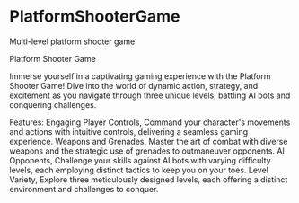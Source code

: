 # PlatformShooterGame
Multi-level platform shooter game

Platform Shooter Game

Immerse yourself in a captivating gaming experience with the Platform Shooter Game! Dive into the world of dynamic action, strategy, and excitement as you navigate through three unique levels, battling AI bots and conquering challenges.

Features:
Engaging Player Controls, Command your character's movements and actions with intuitive controls, delivering a seamless gaming experience.
Weapons and Grenades, Master the art of combat with diverse weapons and the strategic use of grenades to outmaneuver opponents.
AI Opponents, Challenge your skills against AI bots with varying difficulty levels, each employing distinct tactics to keep you on your toes. Level Variety, Explore three meticulously designed levels, each offering a distinct environment and challenges to conquer.
